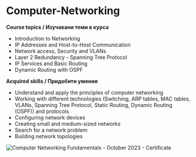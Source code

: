 # Computer-Networking

**Course topics / Изучавани теми в курса**
- Introduction to Networking
- IP Addresses and Host-to-Host Communication
- Network access, Security and VLANs
- Layer 2 Redundancy - Spanning Tree Protocol
- IP Services and Basic Routing
- Dynamic Routing with OSPF

**Acquired skills / Придобити умения**
- Understand and apply the principles of computer networking
- Working with different technologies (Switching, ARP tables, MAC tables, VLANs, Spanning Tree Protocol, Static Routing, Dynamic Routing (OSPF)) and protocols
- Configuring network devices
- Creating small and medium-sized networks
- Search for a network problem
- Building network topologies

![Computer Networking Fundamentals - October 2023 - Certificate](https://github.com/PetarValev/Computer-Networking/assets/107813549/73aad138-7349-4465-95a7-ed5c1e6c99f1)
